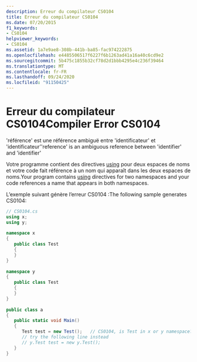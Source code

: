 ```yaml
---
description: Erreur du compilateur CS0104
title: Erreur du compilateur CS0104
ms.date: 07/20/2015
f1_keywords:
- CS0104
helpviewer_keywords:
- CS0104
ms.assetid: 1a7e9ae8-308b-441b-ba85-fac974222875
ms.openlocfilehash: e4485506517f6227f6b1263ad41a16a40c6cd9e2
ms.sourcegitcommit: 5b475c1855b32cf78d2d1bbb4295e4c236f39464
ms.translationtype: MT
ms.contentlocale: fr-FR
ms.lasthandoff: 09/24/2020
ms.locfileid: "91150425"
---
```

# <a name="compiler-error-cs0104"></a><span data-ttu-id="ab5a7-103">Erreur du compilateur CS0104</span><span class="sxs-lookup"><span data-stu-id="ab5a7-103">Compiler Error CS0104</span></span>

<span data-ttu-id="ab5a7-104">'référence' est une référence ambiguë entre 'identificateur' et 'identificateur’</span><span class="sxs-lookup"><span data-stu-id="ab5a7-104">'reference' is an ambiguous reference between 'identifier' and 'identifier'</span></span>  
  
 <span data-ttu-id="ab5a7-105">Votre programme contient des directives [using](../language-reference/keywords/using.md) pour deux espaces de noms et votre code fait référence à un nom qui apparaît dans les deux espaces de noms.</span><span class="sxs-lookup"><span data-stu-id="ab5a7-105">Your program contains [using](../language-reference/keywords/using.md) directives for two namespaces and your code references a name that appears in both namespaces.</span></span>  
  
 <span data-ttu-id="ab5a7-106">L’exemple suivant génère l’erreur CS0104 :</span><span class="sxs-lookup"><span data-stu-id="ab5a7-106">The following sample generates CS0104:</span></span>  
  
```csharp  
// CS0104.cs  
using x;  
using y;  
  
namespace x  
{  
   public class Test  
   {  
   }  
}  
  
namespace y  
{  
   public class Test  
   {  
   }  
}  
  
public class a  
{  
   public static void Main()  
   {  
      Test test = new Test();   // CS0104, is Test in x or y namespace?  
      // try the following line instead  
      // y.Test test = new y.Test();  
   }  
}  
```

